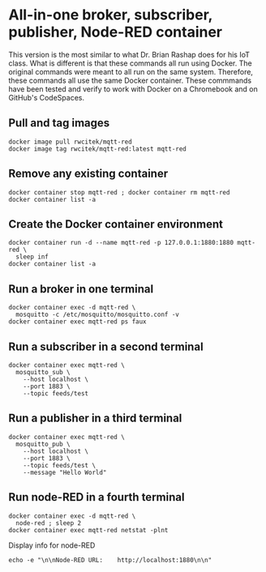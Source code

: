 # All-in-one broker, subscriber, publisher, Node-RED container

This version is the most similar to what Dr. Brian Rashap does for his IoT class.
What is different is that these commands all run using Docker.
The original commands were meant to all run on the same system.
Therefore, these commands all use the same Docker container.
These commmands have been tested and verify to work with Docker on a Chromebook and on GitHub's CodeSpaces.


## Pull and tag images
```
docker image pull rwcitek/mqtt-red
docker image tag rwcitek/mqtt-red:latest mqtt-red
```


## Remove any existing container
```
docker container stop mqtt-red ; docker container rm mqtt-red
docker container list -a
```

## Create the Docker container environment
```
docker container run -d --name mqtt-red -p 127.0.0.1:1880:1880 mqtt-red \
  sleep inf
docker container list -a
```


## Run a broker in one terminal
```
docker container exec -d mqtt-red \
  mosquitto -c /etc/mosquitto/mosquitto.conf -v
docker container exec mqtt-red ps faux
```


## Run a subscriber in a second terminal
```
docker container exec mqtt-red \
  mosquitto_sub \
    --host localhost \
    --port 1883 \
    --topic feeds/test
```


## Run a publisher in a third terminal
```
docker container exec mqtt-red \
  mosquitto_pub \
    --host localhost \
    --port 1883 \
    --topic feeds/test \
    --message "Hello World"
```


## Run node-RED in a fourth terminal
```
docker container exec -d mqtt-red \
  node-red ; sleep 2
docker container exec mqtt-red netstat -plnt
```

Display info for node-RED
```
echo -e "\n\nNode-RED URL:    http://localhost:1880\n\n"
```



